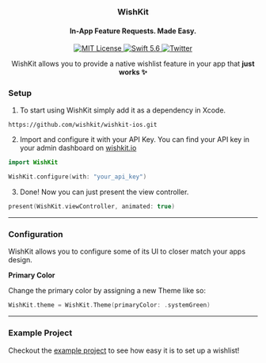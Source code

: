 <h3 align="center">WishKit</h1>
<h4 align="center"> In-App Feature Requests. Made Easy. </h2>
<p align="center">
	<a href="LICENSE">
        	<img src="https://img.shields.io/badge/license-MIT-00c573.svg" alt="MIT License">
	</a>
	<a href="https://swift.org">
        	<img src="https://img.shields.io/badge/swift-5.6-00c573.svg" alt="Swift 5.6">
	</a>
	<a href="https://twitter.com/mywishkit" target="_blank">
        	<img src="https://img.shields.io/badge/twitter-@mywishkit-00c573.svg" alt="Twitter">
	</a>
</p>
<p align="center">
WishKit allows you to provide a native wishlist feature in your app that <b>just works ✨</b> <br/>
</p>

<h3>
	<b> Setup </b>
</h3>

1. To start using WishKit simply add it as a dependency in Xcode.
```
https://github.com/wishkit/wishkit-ios.git
```

2. Import and configure it with your API Key. You can find your API key in your admin dashboard on <a href="https://wishkit.io" target="_blank">wishkit.io</a>
```swift
import WishKit

WishKit.configure(with: "your_api_key")
```

3. Done! Now you can just present the view controller.
```swift
present(WishKit.viewController, animated: true)
```

<hr/>

<h3>
	<b> Configuration </b>
</h3>

WishKit allows you to configure some of its UI to closer match your apps design.

<b>Primary Color</b>

Change the primary color by assigning a new Theme like so:
```swift
WishKit.theme = WishKit.Theme(primaryColor: .systemGreen)
```

<hr/>

<h3>
	<b> Example Project </b>
</h3>

Checkout the [example project](https://github.com/wishkit/wishkit-ios-example) to see how easy it is to set up a wishlist!

